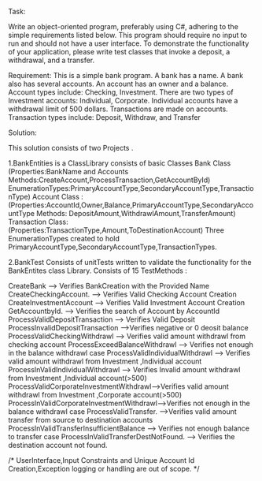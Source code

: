 
Task:

Write an object-oriented program, preferably using C#, adhering to the simple requirements listed below. This program should require no input to run and 
should not have a user interface. To demonstrate the functionality of your application, please write test classes that invoke a deposit, 
a withdrawal, and a transfer. 

Requirement: This is a simple bank program. 
A bank has a name. 
A bank also has several accounts. 
An account has an owner and a balance. 
Account types include: Checking, Investment. 
There are two types of Investment accounts: Individual, Corporate. 
Individual accounts have a withdrawal limit of 500 dollars. 
Transactions are made on accounts. 
Transaction types include: Deposit, Withdraw, and Transfer 


Solution:

This solution consists of two Projects .

1.BankEntities is a ClassLibrary consists of basic Classes 
   Bank Class (Properties:BankName and Accounts
   Methods:CreateAccount,ProcessTransaction,GetAccountById)
   EnumerationTypes:PrimaryAccountType,SecondaryAccountType,TransactionType)
   Account Class :(Properties:AccountId,Owner,Balance,PrimaryAccountType,SecondaryAccountType 
   Methods: DepositAmount,WithdrawlAmount,TransferAmount)
   Transaction Class:(Properties:TransactionType,Amount,ToDestinationAccount)
   Three EnumerationTypes created to hold PrimaryAccountType,SecondaryAccountType,TransactionTypes.
   
   
2.BankTest Consists of unitTests written to validate the functionality for the BankEntites class Library.
 Consists of 15 TestMethods :
 
 CreateBank --> Verifies BankCreation with the Provided Name
 CreateCheckingAccount. --> Verifies Valid Checking Account Creation
 CreateInvestmentAccount --> Verifies Valid Investment Account Creation
 GetAccountbyId. --> Verifies the search of Account by AccountId
 ProcessValidDepositTransaction --> Verifies Valid Deposit
 ProcessInvalidDepositTransaction -->Verifies negative or 0 deosit balance
 ProcessValidCheckingWithdrawl --> Verifies valid amount withdrawl from checking account
 ProcessExceedBalanceWithdrawl --> Verifies not enough in the balance withdrawl case
 ProcessValidIndividualWithdrawl --> Verifies valid amount withdrawl from Investment ,Individual  account
 ProcessInValidIndividualWithdrawl --> Verifies Invalid amount withdrawl from Investment ,Individual  account(>500)
 ProcessValidCorporateInvestmentWithdrawl-->Verifies valid amount withdrawl from Investment ,Corporate  account(>500)
 ProcessInValidCorporateInvestmentWithdrawl-->Verifies not enough in the balance withdrawl case
 ProcessValidTransfer. -->Verifies valid amount transfer from source to destination accounts
 ProcessInValidTransferInsufficientBalance --> Verifies not enough balance to transfer case
 ProcessInValidTransferDestNotFound. --> Verifies the destination account not found.


/*
UserInterface,Input Constraints and Unique Account Id Creation,Exception logging or handling are out of scope.
*/
